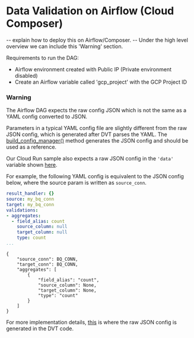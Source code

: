 # Data Validation on Airflow (Cloud Composer)

-- explain how to deploy this on Airflow/Composer.
-- Under the high level overview we can include this 'Warning' section. 

Requirements to run the DAG:
- Airflow environment created with Public IP (Private environment disabled)
- Create an Airflow variable called 'gcp_project' with the GCP Project ID


### Warning 

The Airflow DAG expects the raw config JSON which is not the same as a YAML config converted to JSON.

Parameters in a typical YAML config file are slightly different from the raw JSON config, 
which is generated after DVT parses the YAML. The [build_config_manager()](https://github.com/GoogleCloudPlatform/professional-services-data-validator/blob/develop/data_validation/config_manager.py#L429) 
method generates the JSON config and should be used as a reference.

Our Cloud Run sample also expects a raw JSON config in the `'data'` variable shown
[here](https://github.com/GoogleCloudPlatform/professional-services-data-validator/tree/develop/samples/run#test-cloud-run-endpoint).

For example, the following YAML config is equivalent to the JSON config below, where the source param is written as `source_conn`.

```yaml
result_handler: {}
source: my_bq_conn
target: my_bq_conn
validations:
- aggregates:
  - field_alias: count
    source_column: null
    target_column: null
    type: count
...
```

```json5
{
    "source_conn": BQ_CONN,
    "target_conn": BQ_CONN,
    "aggregates": [
        {
            "field_alias": "count",
            "source_column": None,
            "target_column": None,
            "type": "count"
        }
    ]
}
```

For more implementation details, [this](https://github.com/GoogleCloudPlatform/professional-services-data-validator/blob/develop/data_validation/config_manager.py#L444) 
is where the raw JSON config is generated in the DVT code.
